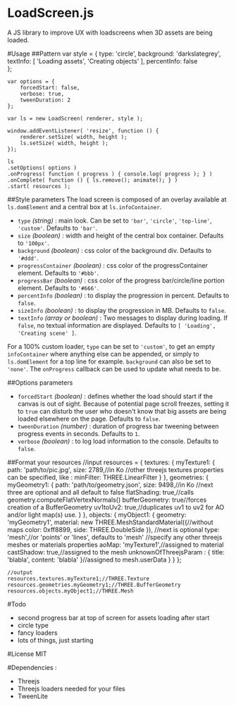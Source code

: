 # LoadScreen.js
A JS library to improve UX with loadscreens when 3D assets are being loaded.

#Usage
##Pattern
    var style = {
        type: 'circle', 
        background: 'darkslategrey', 
        textInfo: [ 'Loading assets', 'Creating objects' ],
        percentInfo: false         
    };

    var options = {
        forcedStart: false,
        verbose: true, 
        tweenDuration: 2        
    };

    var ls = new LoadScreen( renderer, style );
    
    window.addEventListener( 'resize', function () { 
    	renderer.setSize( width, height ); 
    	ls.setSize( width, height ); 
    });
    
    ls
    .setOptions( options )
    .onProgress( function ( progress ) { console.log( progress ); } )
    .onComplete( function () { ls.remove(); animate(); } )
    .start( resources );

##Style parameters
The load screen is composed of an overlay available at `ls.domElement` and a central box at `ls.infoContainer`. 
* `type` *(string)* : main look. Can be set to `'bar'`, `'circle'`, `'top-line'`, `'custom'`. Defaults to `'bar'`.
* `size` *(boolean)* : width and height of the central box container. Defaults to `'100px'`.
* `background` *(boolean)* : css color of the background div. Defaults to `'#ddd'`.
* `progressContainer` *(boolean)* : css color of the progressContainer element. Defaults to `'#bbb'`.
* `progressBar` *(boolean)* : css color of the progress bar/circle/line portion element. Defaults to `'#666'`.
* `percentInfo` *(boolean)* : to display the progression in percent. Defaults to `false`.
* `sizeInfo` *(boolean)* : to display the progression in MB. Defaults to `false`.
* `textInfo` *(array or boolean)* : Two messages to display during loading. If `false`, no textual information are displayed. Defaults to `[ 'Loading', 'Creating scene' ]`.

For a 100% custom loader, `type` can be set to `'custom'`, to get an empty `infoContainer` where anything else can be appended, or simply to `ls.domElement` for a top line for example. `background` can also be set to `'none'`. The `onProgress` callback can be used to update what needs to be.

##Options parameters
* `forcedStart` *(boolean)* : defines whether the load should start if the canvas is out of sight. Because of potential page scroll freezes, setting it to `true` can disturb the user who doesn't know that big assets are being loaded elsewhere on the page. Defaults to `false`. 
* `tweenDuration` *(number)* : duration of progress bar tweening between progress events in seconds. Defaults to `1`. 
* `verbose` *(boolean)* : to log load information to the console. Defaults to `false`. 

##Format your resources
    //input
    resources = {
        textures: {
            myTexture1: { 
                path: 'path/to/pic.jpg',
                size: 2789,//in Ko
                //other threejs textures properties can be specified, like :
                minFilter: THREE.LinearFilter
            }
        },
        geometries: {
            myGeometry1: {
                path: 'path/to/geometry.json',
                size: 9498,//in Ko
                //next three are optional and all default to false
                flatShading: true,//calls geometry.computeFlatVertexNormals()
                bufferGeometry: true//forces creation of a BufferGeometry
                uv1toUv2: true,//duplicates uv1 to uv2 for AO and/or light map(s) use.
            }
        },
        objects: {
            myObject1: {
                geometry: 'myGeometry1',
                material: new THREE.MeshStandardMaterial({//without maps
                    color: 0xff8899, 
                    side: THREE.DoubleSide 
                }),
                //next is optional
                type: 'mesh',//or 'points' or 'lines', defaults to 'mesh'
                //specify any other threejs meshes or materials properties 
                aoMap: 'myTexture1',//assigned to material
                castShadow: true,//assigned to the mesh
                unknownOfThreejsParam : { 
                    title: 'blabla', 
                    content: 'blabla' 
                }//assigned to mesh.userData
            }
        }
    };

    //output
    resources.textures.myTexture1;//THREE.Texture
    resources.geometries.myGeometry1;//THREE.BufferGeometry
    resources.objects.myObject1;//THREE.Mesh

#Todo
* second progress bar at top of screen for assets loading after start
* circle type
* fancy loaders
* lots of things, just starting

#License
MIT

#Dependencies : 
* Threejs
* Threejs loaders needed for your files
* TweenLite
